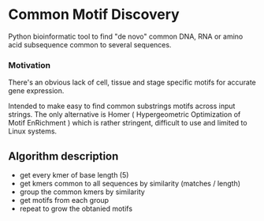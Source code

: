# Common Motif Discovery
Python bioinformatic tool to find "de novo" common DNA, RNA or amino acid subsequence common to several sequences.

### Motivation
There's an obvious lack of cell, tissue and stage specific motifs for accurate gene expression.

Intended to make easy to find common substrings motifs across input strings. The only alternative is Homer ( Hypergeometric Optimization of Motif EnRichment ) which is rather stringent, difficult to use and limited to Linux systems.

## Algorithm description
- get every kmer of base length (5)
- get kmers common to all sequences by similarity (matches / length)
- group the common kmers by similarity
- get motifs from each group
- repeat to grow the obtanied motifs